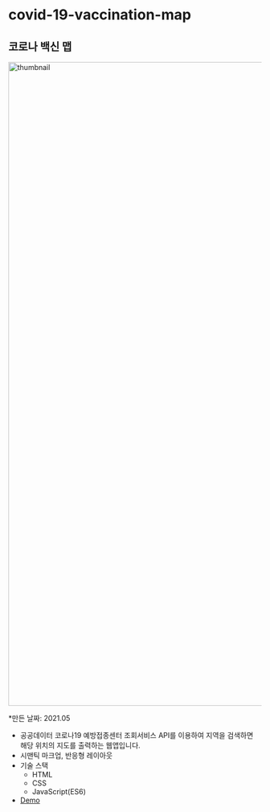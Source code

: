 # covid-19-vaccination-map    

## 코로나 백신 맵     
<img width="1280" alt="thumbnail" src="https://user-images.githubusercontent.com/65945909/118605176-f2e41500-b7f0-11eb-9b3b-12423980b0c7.PNG">     


*만든 날짜: 2021.05     
* 공공데이터 코로나19 예방접종센터 조회서비스 API를 이용하여 지역을 검색하면 해당 위치의 지도를 출력하는 웹앱입니다.     
* 시맨틱 마크업, 반응형 레이아웃     
* 기술 스택     
  - HTML     
  - CSS     
  - JavaScript(ES6)     
* [Demo](https://coolmj97.github.io/covid-19-vaccination-map/covid-19-vaccination-map/)  
